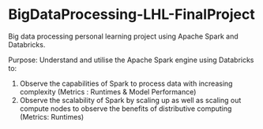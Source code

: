 # BigDataProcessing-LHL-FinalProject
Big data processing personal learning project using Apache Spark and Databricks.

Purpose: Understand and utilise the Apache Spark engine using Databricks to: 
1) Observe the capabilities of Spark to process data with increasing complexity (Metrics : Runtimes & Model Performance)
2) Observe the scalability of Spark by scaling up as well as scaling out compute nodes to observe the benefits of distributive computing (Metrics: Runtimes)



